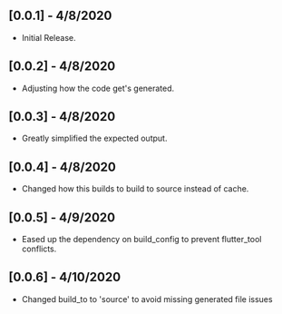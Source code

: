 ## [0.0.1] - 4/8/2020

* Initial Release.

## [0.0.2] - 4/8/2020

* Adjusting how the code get's generated.

## [0.0.3] - 4/8/2020

* Greatly simplified the expected output.

## [0.0.4] - 4/8/2020

* Changed how this builds to build to source instead of cache.

## [0.0.5] - 4/9/2020

* Eased up the dependency on build_config to prevent flutter_tool conflicts.

## [0.0.6] - 4/10/2020

* Changed build_to to 'source' to avoid missing generated file issues
